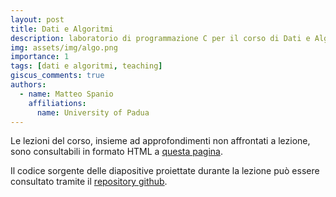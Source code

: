 ```yaml
---
layout: post
title: Dati e Algoritmi
description: laboratorio di programmazione C per il corso di Dati e Algoritmi di Ingegneria Elettronica all'Università di Padova
img: assets/img/algo.png
importance: 1
tags: [dati e algoritmi, teaching]
giscus_comments: true
authors:
  - name: Matteo Spanio
    affiliations:
      name: University of Padua
---
```


Le lezioni del corso, insieme ad approfondimenti non affrontati a lezione, sono consultabili in formato HTML a [questa pagina](https://matteospanio.github.io/corso-c).

Il codice sorgente delle diapositive proiettate durante la lezione può essere consultato tramite il [repository github](https://github.com/matteospanio/corso-c).
